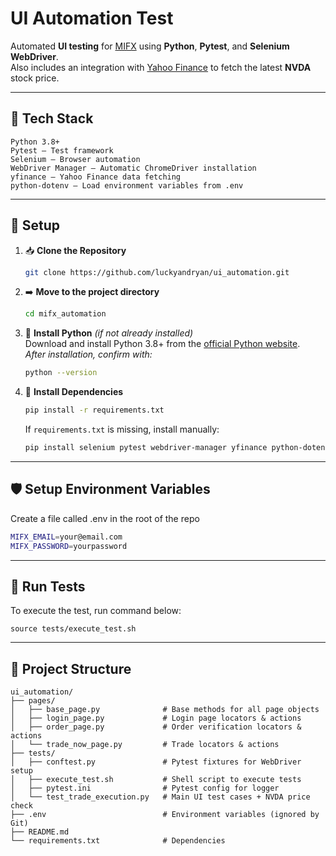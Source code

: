 # UI Automation Test

Automated **UI testing** for [MIFX](https://mifx.com) using **Python**, **Pytest**, and **Selenium WebDriver**.  
Also includes an integration with [Yahoo Finance](https://finance.yahoo.com/quote/NVDA/?guccounter=1) to fetch the latest **NVDA** stock price.

---

## 🤖 Tech Stack
```
Python 3.8+
Pytest – Test framework
Selenium – Browser automation
WebDriver Manager – Automatic ChromeDriver installation
yfinance – Yahoo Finance data fetching
python-dotenv – Load environment variables from .env
```

---

## 🔧 Setup

1. 📥 **Clone the Repository**  
    ```bash
    git clone https://github.com/luckyandryan/ui_automation.git
    ```

2. ➡️ **Move to the project directory**  
    ```bash
    cd mifx_automation
    ```

3. 🐍 **Install Python** *(if not already installed)*  
    Download and install Python 3.8+ from the [official Python website](https://www.python.org/downloads/).  
    *After installation, confirm with:*
    ```bash
    python --version
    ```

4. 🔧 **Install Dependencies**  
    ```bash
    pip install -r requirements.txt
    ```

    If `requirements.txt` is missing, install manually:
    ```bash
    pip install selenium pytest webdriver-manager yfinance python-dotenv
    ```
---

## 🛡️ Setup Environment Variables

Create a file called .env in the root of the repo
```bash
MIFX_EMAIL=your@email.com
MIFX_PASSWORD=yourpassword
```

---


## 🚀 Run Tests

To execute the test, run command below:
```
source tests/execute_test.sh
```

---

## 📁 Project Structure
```
ui_automation/
├── pages/
│   ├── base_page.py              # Base methods for all page objects
│   ├── login_page.py             # Login page locators & actions
│   ├── order_page.py             # Order verification locators & actions
│   └── trade_now_page.py         # Trade locators & actions
├── tests/
│   ├── conftest.py               # Pytest fixtures for WebDriver setup
│   ├── execute_test.sh           # Shell script to execute tests
│   ├── pytest.ini                # Pytest config for logger
│   └── test_trade_execution.py   # Main UI test cases + NVDA price check
├── .env                          # Environment variables (ignored by Git)
├── README.md
└── requirements.txt              # Dependencies

```
